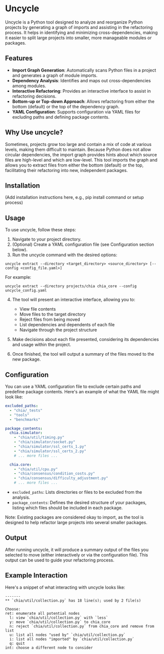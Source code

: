# Uncycle

Uncycle is a Python tool designed to analyze and reorganize Python projects by generating a graph of imports and assisting in the refactoring process. It helps in identifying and minimizing cross-dependencies, making it easier to split large projects into smaller, more manageable modules or packages.

## Features

- **Import Graph Generation**: Automatically scans Python files in a project and generates a graph of module imports.
- **Dependency Analysis**: Identifies and maps out cross-dependencies among modules.
- **Interactive Refactoring**: Provides an interactive interface to assist in refactoring decisions.
- **Bottom-up or Top-down Approach**: Allows refactoring from either the bottom (default) or the top of the dependency graph.
- **YAML Configuration**: Supports configuration via YAML files for excluding paths and defining package contents.

## Why Use uncycle?

Sometimes, projects grow too large and contain a mix of code at various levels, making them difficult to maintain. Because Python does not allow circular dependencies, the import graph provides hints about which source files are high-level and which are low-level. This tool imports the graph and allows you to extract files from either the bottom (default) or the top, facilitating their refactoring into new, independent packages.

## Installation

(Add installation instructions here, e.g., pip install command or setup process)

## Usage

To use uncycle, follow these steps:

1. Navigate to your project directory.
2. (Optional) Create a YAML configuration file (see Configuration section below).
3. Run the uncycle command with the desired options:

```
uncycle extract --directory <target_directory> <source_directory> [--config <config_file.yaml>]
```

For example:

```
uncycle extract --directory projects/chia chia_core --config uncycle_config.yaml
```

4. The tool will present an interactive interface, allowing you to:

   - View file contents
   - Move files to the target directory
   - Reject files from being moved
   - List dependencies and dependents of each file
   - Navigate through the project structure

5. Make decisions about each file presented, considering its dependencies and usage within the project.

6. Once finished, the tool will output a summary of the files moved to the new package.

## Configuration

You can use a YAML configuration file to exclude certain paths and predefine package contents. Here's an example of what the YAML file might look like:

```yaml
excluded_paths:
  - "chia/_tests"
  - "tools"
  - "benchmarks"

package_contents:
  chia.simulator:
    - "chia/util/timing.py"
    - "chia/simulator/socket.py"
    - "chia/simulator/ssl_certs_1.py"
    - "chia/simulator/ssl_certs_2.py"
    # ... more files ...

  chia.core:
    - "chia/util/cpu.py"
    - "chia/consensus/condition_costs.py"
    - "chia/consensus/difficulty_adjustment.py"
    # ... more files ...
```

- `excluded_paths`: Lists directories or files to be excluded from the analysis.
- `package_contents`: Defines the desired structure of your packages, listing which files should be included in each package.

Note: Existing packages are considered okay to import, as the tool is designed to help refactor large projects into several smaller packages.

## Output

After running uncycle, it will produce a summary output of the files you selected to move (either interactively or via the configuration file). This output can be used to guide your refactoring process.

## Example Interaction

Here's a snippet of what interacting with uncycle looks like:

```
-------
** `chia/util/collection.py` has 18 line(s); used by 2 file(s)

Choose:
ret: enumerate all potential nodes
  l: view `chia/util/collection.py` with `less`
  y: move `chia/util/collection.py` to chia_core
  n: reject `chia/util/collection.py` from chia_core and remove from list
  u: list all nodes "used by" `chia/util/collection.py`
  i: list all nodes "imported" by `chia/util/collection.py`
  q: quit
int: choose a different node to consider
```

